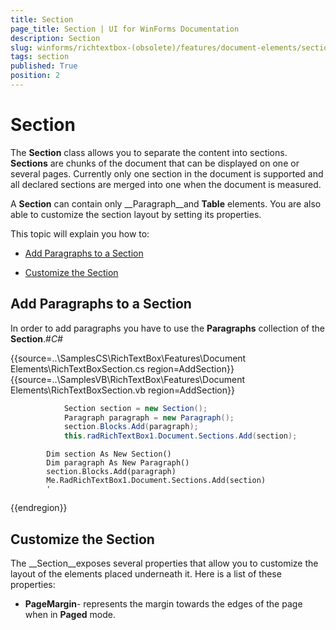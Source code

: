 ```yaml
---
title: Section
page_title: Section | UI for WinForms Documentation
description: Section
slug: winforms/richtextbox-(obsolete)/features/document-elements/section
tags: section
published: True
position: 2
---
```


# Section



The __Section__ class allows you to separate the content into sections.
      	__Sections__ are chunks of the document that can be displayed on one or several pages.
      	Currently only one section in the document is supported and all declared sections are merged into one when the
      	document is measured.

A __Section__ can contain only __Paragraph__and __Table__ elements. You are also able to customize the section layout by setting its properties.

This topic will explain you how to:

* [Add Paragraphs to a Section](#add-paragraphs-to-a-section)

* [Customize the Section](#customize-the-section)

## Add Paragraphs to a Section

In order to add paragraphs you have to use the __Paragraphs__ collection of the __Section__.#_C#_

	



{{source=..\SamplesCS\RichTextBox\Features\Document Elements\RichTextBoxSection.cs region=AddSection}} 
{{source=..\SamplesVB\RichTextBox\Features\Document Elements\RichTextBoxSection.vb region=AddSection}} 

````C#
            Section section = new Section();
            Paragraph paragraph = new Paragraph();
            section.Blocks.Add(paragraph);
            this.radRichTextBox1.Document.Sections.Add(section);
````
````VB.NET
        Dim section As New Section()
        Dim paragraph As New Paragraph()
        section.Blocks.Add(paragraph)
        Me.RadRichTextBox1.Document.Sections.Add(section)
        '
````

{{endregion}} 




## Customize the Section

The __Section__exposes several properties that allow you to customize the layout of the elements placed underneath it. Here is a list of these properties:

* __PageMargin__- represents the margin towards the edges of the page when in __Paged__ mode.
